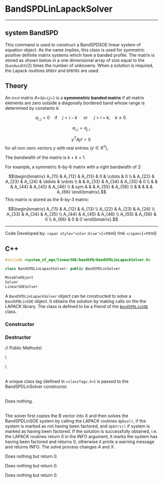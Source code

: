 # BandSPDLinLapackSolver

  --------------------
  **system BandSPD**
  --------------------


This command is used to construct a BandSPDSOE linear system of equation
object. As the name implies, this class is used for symmetric positive
definite matrix systems which have a banded profile. The matrix is
stored as shown below in a one dimensional array of size equal to the
(`bandwidth`/2) times the number of unknowns. When a solution is required,
the Lapack routines `DPBSV` and `DPBTRS` are used. 

## Theory

An *n*×*n* matrix *A*=(*a*~*i,j*~) is a **symmmetric banded matrix** if
all matrix elements are zero outside a diagonally bordered band whose
range is determined by constants *k*:

$$a_{i,j}=0 \quad\mbox{if}\quad j<i-k \quad\mbox{ or }\quad j>i+k; \quad k \ge 0.\,$$

$$a_{i,j} = a_{j,i}\,$$

$$y^T A y  != 0 \,$$ for all non-zero vectors *y* with real entries
($y \in \mathbb{R}^n$),

The *bandwidth* of the matrix is *k* + *k* + 1.

For example, a symmetric 6-by-6 matrix with a right bandwidth of 2:

$$\begin{bmatrix}
 A_{11} & A_{12} & A_{13} &   0  & \cdots & 0 \\
      & A_{22} & A_{23} & A_{24} & \ddots & \vdots \\
      &        & A_{33} & A_{34} & A_{35} & 0 \\
      &        &        & A_{44} & A_{45} & A_{46} \\
      & sym    &        &        & A_{55} & A_{56} \\
      &        &        &        &        & A_{66}
\end{bmatrix}.$$ This matrix is stored as the 6-by-3 matrix:

$$\begin{bmatrix}
 A_{11} & A_{12} & A_{13} \\
 A_{22} & A_{23} & A_{24} \\
 A_{33} & A_{34} & A_{35} \\
 A_{44} & A_{45} & A_{46} \\
 A_{55} & A_{56} & 0 \\
 A_{66} & 0 & 0
\end{bmatrix}.$$

------------------------------------------------------------------------

Code Developed by: `<span style="color:blue">`{=html} fmk
`</span>`{=html}

## C++

```cpp
#include <system_of_eqn/linearSOE/bandSPD/BandSPDLinLapackSolver.h>

class BandSPDLinLapackSolver: public BandSPDLinSolver

MovableObject
Solver
LinearSOESolver
```


A `BandSPDLinLapackSolver` object can be constructed to solve a
`BandSPDLinSOE` object. It obtains the solution by making calls on the the
LAPACK library. The class is defined to be a friend of the [`BandSPDLinSOE`](BandSPDLinSOE) class.

### Constructor


### Destructor


// Public Methods\

\

\

\
A unique class tag (defined in  `<classTags.h>`) is passed to the
BandSPDLinSolver constructor.

\
Does nothing.

\
The solver first copies the B vector into X and then solves the
BandSPDLinSOE system by calling the LAPACK routines `dpbsv()`, if the
system is marked as not having been factored, and `dpbtrs()` if system
is marked as having been factored. If the solution is successfully
obtained, i.e. the LAPACK routines return $0$ in the INFO argument, it
marks the system has having been factored and returns $0$, otherwise it
prints a warning message and returns INFO. The solve process changes $A$
and $X$.

Does nothing but return $0$.

Does nothing but return $0$.

Does nothing but return $0$.

